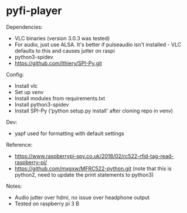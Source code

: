 # pyfi-player

Dependencies:
* VLC binaries (version 3.0.3 was tested)
* For audio, just use ALSA. It's better if pulseaudio isn't installed - VLC defaults to this and causes jutter on raspi
* python3-spidev
* https://github.com/lthiery/SPI-Py.git

Config:
* Install vlc
* Set up venv
* Install modules from requirements.txt
* Install python3-spidev
* Install SPI-Py ('python setup.py install' after cloning repo in venv)

Dev:
* yapf used for formatting with default settings

Reference:
* https://www.raspberrypi-spy.co.uk/2018/02/rc522-rfid-tag-read-raspberry-pi/
* https://github.com/mxgxw/MFRC522-python.git (note that this is python2, need to update the print statements to python3)

Notes:
* Audio jutter over hdmi, no issue over headphone output
* Tested on raspberry pi 3 B